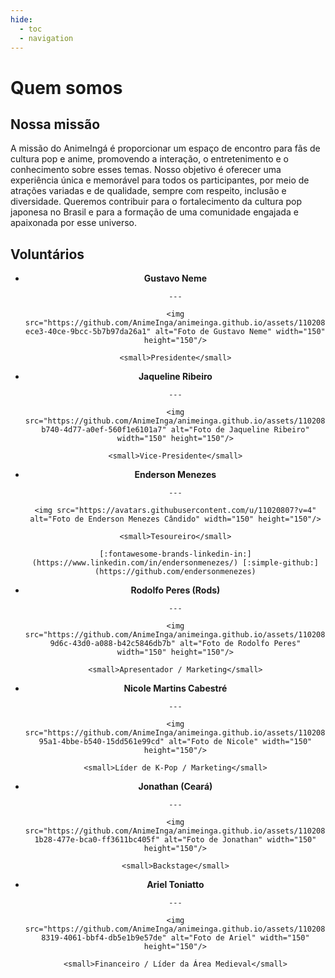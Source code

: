 ```yaml
---
hide:
  - toc
  - navigation
---
```


# Quem somos

## Nossa missão

A missão do AnimeIngá é proporcionar um espaço de encontro para fãs de cultura pop e anime, promovendo a interação, o entretenimento e o conhecimento sobre esses temas. Nosso objetivo é oferecer uma experiência única e memorável para todos os participantes, por meio de atrações variadas e de qualidade, sempre com respeito, inclusão e diversidade. Queremos contribuir para o fortalecimento da cultura pop japonesa no Brasil e para a formação de uma comunidade engajada e apaixonada por esse universo.

## Voluntários

<div class="grid cards" style="text-align: center;" markdown>

- **Gustavo Neme**

      ---

      <img src="https://github.com/AnimeInga/animeinga.github.io/assets/11020807/19da7033-ece3-40ce-9bcc-5b7b97da26a1" alt="Foto de Gustavo Neme" width="150" height="150"/>

      <small>Presidente</small>

- **Jaqueline Ribeiro**

      ---

      <img src="https://github.com/AnimeInga/animeinga.github.io/assets/11020807/30013f36-b740-4d77-a0ef-560f1e6101a7" alt="Foto de Jaqueline Ribeiro" width="150" height="150"/>

      <small>Vice-Presidente</small>

- **Enderson Menezes**

      ---

      <img src="https://avatars.githubusercontent.com/u/11020807?v=4" alt="Foto de Enderson Menezes Cândido" width="150" height="150"/>

      <small>Tesoureiro</small>

      [:fontawesome-brands-linkedin-in:](https://www.linkedin.com/in/endersonmenezes/) [:simple-github:](https://github.com/endersonmenezes)

- **Rodolfo Peres (Rods)**

      ---

      <img src="https://github.com/AnimeInga/animeinga.github.io/assets/11020807/94c272fa-9d6c-43d0-a088-b42c5846db7b" alt="Foto de Rodolfo Peres" width="150" height="150"/>

      <small>Apresentador / Marketing</small>

- **Nicole Martins Cabestré**

      ---

      <img src="https://github.com/AnimeInga/animeinga.github.io/assets/11020807/77eedaf0-95a1-4bbe-b540-15dd561e99cd" alt="Foto de Nicole" width="150" height="150"/>

      <small>Líder de K-Pop / Marketing</small>

- **Jonathan (Ceará)**

      ---

      <img src="https://github.com/AnimeInga/animeinga.github.io/assets/11020807/c696cdb8-1b28-477e-bca0-ff3611bc405f" alt="Foto de Jonathan" width="150" height="150"/>

      <small>Backstage</small>

- **Ariel Toniatto**

      ---

      <img src="https://github.com/AnimeInga/animeinga.github.io/assets/11020807/9a59f1e3-8319-4061-bbf4-db5e1b9e57de" alt="Foto de Ariel" width="150" height="150"/>

      <small>Financeiro / Líder da Área Medieval</small>

</div>

